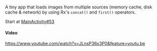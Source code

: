 A tiny app that loads images from multiple sources (memory cache, disk cache & network) by using Rx's `concat()` and `first()` operators.

Start at [MainActivity#53](https://github.com/Saketme/UncommonRxAssignment/blob/master/app%2Fsrc%2Fmain%2Fjava%2Fme%2Fsaket%2Frxtest%2Fui%2FMainActivity.java#L53)

#### Video
https://www.youtube.com/watch?v=JLnsP36x3P0&feature=youtu.be
